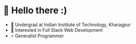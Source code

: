 # 👋 Hello there :)
- 🔭 Undergrad at Indian Institute of Technology, Kharagpur
- 👀 Interested in Full Stack Web Development 
- ⚡ Generalist Programmer

<!---
shaShvat07/shaShvat07 is a ✨ special ✨ repository because its `README.md` (this file) appears on your GitHub profile.
You can click the Preview link to take a look at your changes.
--->
